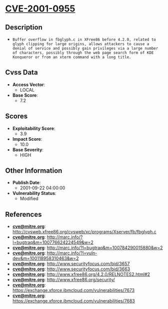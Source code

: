 
# [CVE-2001-0955](http://cvsweb.xfree86.org/cvsweb/xc/programs/Xserver/fb/fbglyph.c)

## Description

- `Buffer overflow in fbglyph.c in XFree86 before 4.2.0, related to glyph clipping for large origins, allows attackers to cause a denial of service and possibly gain privileges via a large number of characters, possibly through the web page search form of KDE Konqueror or from an xterm command with a long title.`

## Cvss Data

- **Access Vector**:
  - LOCAL
- **Base Score**:
  - 7.2

## Scores

- **Exploitability Score**:
  - 3.9
- **Impact Score**:
  - 10.0
- **Base Severity**:
  - HIGH

## Other Information

- **Publish Date**:
  - 2001-09-22 04:00:00
- **Vulnerability Status**:
  - Modified

## References

- **cve@mitre.org**: http://cvsweb.xfree86.org/cvsweb/xc/programs/Xserver/fb/fbglyph.c
- **cve@mitre.org**: http://marc.info/?l=bugtraq&m=100776624224549&w=2
- **cve@mitre.org**: http://marc.info/?l=bugtraq&m=100784290015880&w=2
- **cve@mitre.org**: http://marc.info/?l=vuln-dev&m=100118958310463&w=2
- **cve@mitre.org**: http://www.securityfocus.com/bid/3657
- **cve@mitre.org**: http://www.securityfocus.com/bid/3663
- **cve@mitre.org**: http://www.xfree86.org/4.2.0/RELNOTES2.html#2
- **cve@mitre.org**: http://www.xfree86.org/security/
- **cve@mitre.org**: https://exchange.xforce.ibmcloud.com/vulnerabilities/7673
- **cve@mitre.org**: https://exchange.xforce.ibmcloud.com/vulnerabilities/7683
